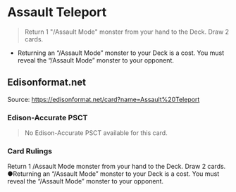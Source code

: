 # Assault Teleport

> Return 1 "/Assault Mode" monster from your hand to the Deck. Draw 2 cards.

*   Returning an “/Assault Mode” monster to your Deck is a cost. You must reveal the “/Assault Mode” monster to your opponent.

## Edisonformat.net

Source: https://edisonformat.net/card?name=Assault%20Teleport

### Edison-Accurate PSCT

> No Edison-Accurate PSCT available for this card.

### Card Rulings

Return 1 /Assault Mode monster from your hand to the Deck. Draw 2 cards.
●Returning an “/Assault Mode” monster to your Deck is a cost. You must reveal the “/Assault Mode” monster to your opponent.
            